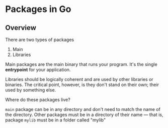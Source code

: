 # Packages in Go

## Overview
There are two types of packages
1. Main
2. Libraries

Main packages are the main binary that runs your program. It's the single **entrypoint** for your application.

Libraries should be logically coherent and are used by other libraries or binaries. The critical point, however, is they don't stand on their own; their used by something else.

Where do these packages live?

`main` package can be in any directory and don't need to match the name of the directory. Other packages must be in a directory of their name —
that is, package `mylib` must be in a folder called "mylib"

